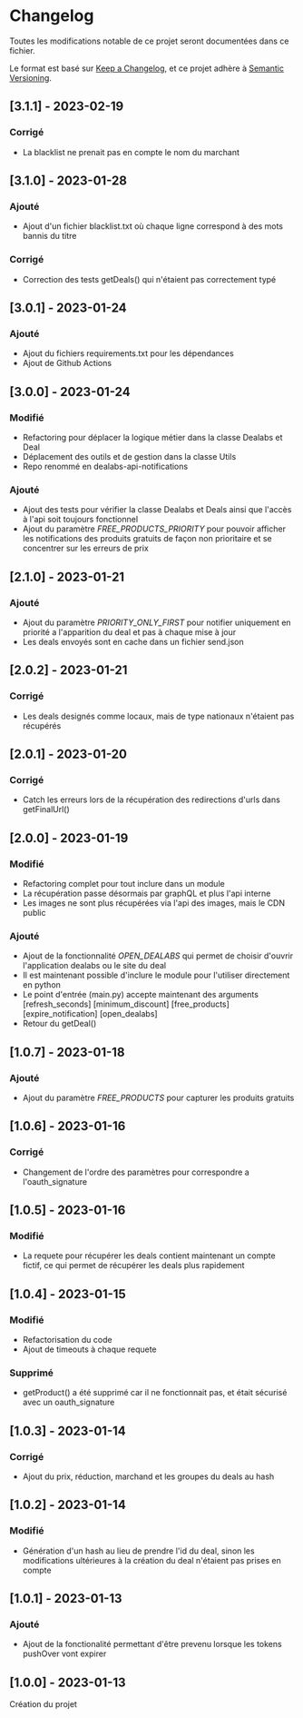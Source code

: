 # Changelog

Toutes les modifications notable de ce projet seront documentées dans ce fichier.

Le format est basé sur [Keep a Changelog](https://keepachangelog.com/fr/1.0.0/),
et ce projet adhère à [Semantic Versioning](https://semver.org/spec/v2.0.0.html).

## [3.1.1] - 2023-02-19

### Corrigé

- La blacklist ne prenait pas en compte le nom du marchant

## [3.1.0] - 2023-01-28

### Ajouté

- Ajout d'un fichier blacklist.txt où chaque ligne correspond à des mots bannis du titre

### Corrigé

- Correction des tests getDeals() qui n'étaient pas correctement typé

## [3.0.1] - 2023-01-24

### Ajouté

- Ajout du fichiers requirements.txt pour les dépendances
- Ajout de Github Actions

## [3.0.0] - 2023-01-24

### Modifié

- Refactoring pour déplacer la logique métier dans la classe Dealabs et Deal
- Déplacement des outils et de gestion dans la classe Utils
- Repo renommé en dealabs-api-notifications

### Ajouté

- Ajout des tests pour vérifier la classe Dealabs et Deals ainsi que l'accès à l'api soit toujours fonctionnel
- Ajout du paramètre _FREE_PRODUCTS_PRIORITY_ pour pouvoir afficher les notifications des produits gratuits de façon non prioritaire et se concentrer sur les erreurs de prix

## [2.1.0] - 2023-01-21

### Ajouté

- Ajout du paramètre _PRIORITY_ONLY_FIRST_ pour notifier uniquement en priorité a l'apparition du deal et pas à chaque mise à jour
- Les deals envoyés sont en cache dans un fichier send.json

## [2.0.2] - 2023-01-21

### Corrigé

- Les deals designés comme locaux, mais de type nationaux n'étaient pas récupérés

## [2.0.1] - 2023-01-20

### Corrigé

- Catch les erreurs lors de la récupération des redirections d'urls dans getFinalUrl()

## [2.0.0] - 2023-01-19

### Modifié

- Refactoring complet pour tout inclure dans un module
- La récupération passe désormais par graphQL et plus l'api interne
- Les images ne sont plus récupérées via l'api des images, mais le CDN public

### Ajouté

- Ajout de la fonctionnalité _OPEN_DEALABS_ qui permet de choisir d'ouvrir l'application dealabs ou le site du deal
- Il est maintenant possible d'inclure le module pour l'utiliser directement en python
- Le point d'entrée (main.py) accepte maintenant des arguments [refresh_seconds] [minimum_discount] [free_products] [expire_notification] [open_dealabs]
- Retour du getDeal()

## [1.0.7] - 2023-01-18

### Ajouté

- Ajout du paramètre _FREE_PRODUCTS_ pour capturer les produits gratuits

## [1.0.6] - 2023-01-16

### Corrigé

- Changement de l'ordre des paramètres pour correspondre a l'oauth_signature

## [1.0.5] - 2023-01-16

### Modifié

- La requete pour récupérer les deals contient maintenant un compte fictif, ce qui permet de récupérer les deals plus rapidement

## [1.0.4] - 2023-01-15

### Modifié

- Refactorisation du code
- Ajout de timeouts à chaque requete

### Supprimé

- getProduct() a été supprimé car il ne fonctionnait pas, et était sécurisé avec un oauth_signature

## [1.0.3] - 2023-01-14

### Corrigé

- Ajout du prix, réduction, marchand et les groupes du deals au hash

## [1.0.2] - 2023-01-14

### Modifié

- Génération d'un hash au lieu de prendre l'id du deal, sinon les modifications ultérieures à la création du deal n'étaient pas prises en compte

## [1.0.1] - 2023-01-13

### Ajouté

- Ajout de la fonctionalité permettant d'être prevenu lorsque les tokens pushOver vont expirer

## [1.0.0] - 2023-01-13

Création du projet
